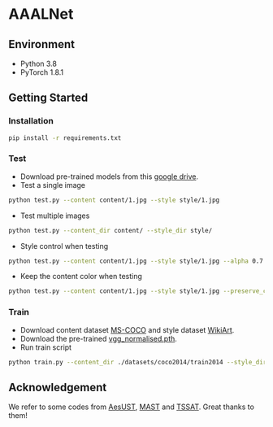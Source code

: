 # AAALNet
## Environment
- Python 3.8
- PyTorch 1.8.1

## Getting Started

### Installation
```bash
pip install -r requirements.txt
```
### Test
- Download pre-trained models from this [google drive](https://drive.google.com/file/d/1NnwZsSGdSuoSOZ5PrsDAdN-AMlVxXdyw/view?usp=drive_link).
- Test a single image
```bash
python test.py --content content/1.jpg --style style/1.jpg
```
- Test multiple images
```bash
python test.py --content_dir content/ --style_dir style/
```
- Style control when testing
```bash
python test.py --content content/1.jpg --style style/1.jpg --alpha 0.7
```
- Keep the content color when testing
```bash
python test.py --content content/1.jpg --style style/1.jpg --preserve_color
```
### Train
- Download content dataset [MS-COCO](https://cocodataset.org/#download) and style dataset [WikiArt](https://www.wikiart.org/).
- Download the pre-trained [vgg_normalised.pth](https://drive.google.com/file/d/1NWkTiPIo9ABKF-qreDh2VW2yOwi0XPa5/view?usp=drive_link).
- Run train script
```bash
python train.py --content_dir ./datasets/coco2014/train2014 --style_dir ./datasets/wikiart/train
```
## Acknowledgement
We refer to some codes from [AesUST](https://github.com/EndyWon/AesUST), [MAST](https://github.com/diyiiyiii/Arbitrary-Style-Transfer-via-Multi-Adaptation-Network) and [TSSAT](https://github.com/HalbertCH/TSSAT). Great thanks to them!
